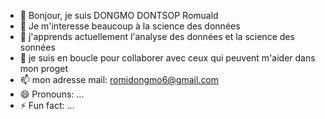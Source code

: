 - 👋 Bonjour, je suis DONGMO DONTSOP Romuald
- 👀 Je m'interesse beaucoup à la science des données
- 🌱 j'apprends actuellement l'analyse des données et la science des sonnées
- 💞️ je suis en boucle pour collaborer avec ceux qui peuvent m'aider dans mon proget
- 📫 mon adresse mail: romidongmo6@gmail.com 
- 😄 Pronouns: ...
- ⚡ Fun fact: ...

<!---
RomualdDongmo/RomualdDongmo is a ✨ special ✨ repository because its `README.md` (this file) appears on your GitHub profile.
You can click the Preview link to take a look at your changes.
--->

